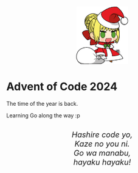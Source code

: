 <p align="center"><img src="image.png" height="150px"></p>

# Advent of Code 2024
The time of the year is back.

Learning Go along the way :p

<p align="center" style="font-size: 20px; font-style: italic; padding: 10px; border-radius: 5px;">
Hashire code yo,<br>
Kaze no you ni.<br>
Go wa manabu,<br>
hayaku hayaku!<br>
</p>